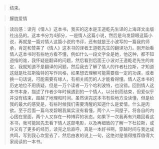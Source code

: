 >结束。

>朦胧爱情

>读后感：读完《情人》这本书，我买的这本是王道乾先生译的上海译文出版社出品的。这本书分为4部分，一是情人这篇小说，然后是乌发碧眼这篇小说，再就是一篇对情人这篇小说的书评，还有就是王小波写的一篇我的师承，肯定和赞美了《情人》这本书的译者王道乾先生的翻译功力。刚开始看情人这本书时有些地方看不懂，例如什么一段文字全是她，他这种，都不知道指的谁，我怀疑是翻译的问题，然后看到后面王小波对王道乾老先生的肯定，我就知道不是翻译的问题，然后我去了解了情人的作者杜拉斯，才知道这就是杜拉斯独特的写作风格，如果想去理解可能需要做一定的功课，或者换一句话说，可能需要有缘人，有相关阅历的人才能看得懂。情人这本书的历史地位不用质疑，但是一万个读者一万个哈利波特，也没错。回到情人这本书本身，描述了作者少年时候遇到的一个情人，以分别而结束，但爱似乎并没有结束，超越了地理和时间。虽然读完这本书有些地方没读懂，但是给我的最大的感受是，有些时候我们需要清醒的知道什么是爱情，什么是肉欲。至于后面一篇乌发碧眼我属实没有看懂，两个人一间屋子，将各自的内心困在里面，两个人又存在一种博弈的状态。如果下一次我再有兴趣回看这本书，我可能回先去看下情人这部电影，以及再细致的了解一下杜拉斯，或许又有了更多的经历，读完之后直呼，真是一本好书啊，穿越时间与我达成共鸣，写到我心坎里去了，然后由衷的说上一句，这绝对是值得推荐值得大家阅读的一本书。
